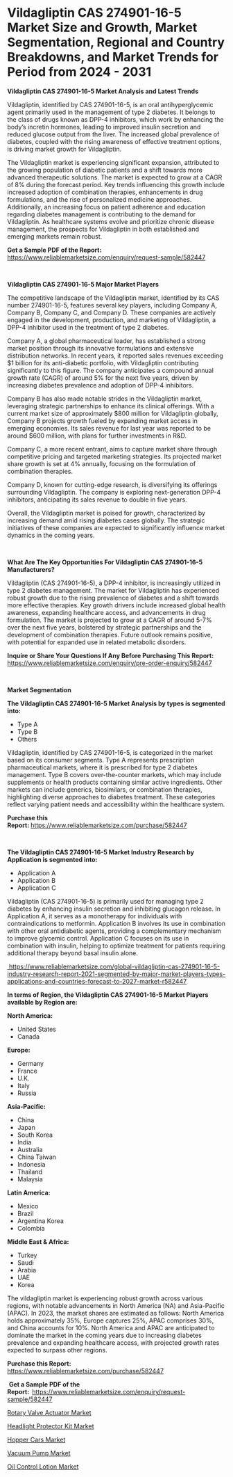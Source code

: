 <p><h1>Vildagliptin CAS 274901-16-5 Market Size and Growth, Market Segmentation, Regional and Country Breakdowns, and Market Trends for Period from 2024 -  2031</h1></p><p><strong>Vildagliptin CAS 274901-16-5 Market Analysis and Latest Trends</strong></p>
<p><p>Vildagliptin, identified by CAS 274901-16-5, is an oral antihyperglycemic agent primarily used in the management of type 2 diabetes. It belongs to the class of drugs known as DPP-4 inhibitors, which work by enhancing the body’s incretin hormones, leading to improved insulin secretion and reduced glucose output from the liver. The increased global prevalence of diabetes, coupled with the rising awareness of effective treatment options, is driving market growth for Vildagliptin.</p><p>The Vildagliptin market is experiencing significant expansion, attributed to the growing population of diabetic patients and a shift towards more advanced therapeutic solutions. The market is expected to grow at a CAGR of 8% during the forecast period. Key trends influencing this growth include increased adoption of combination therapies, enhancements in drug formulations, and the rise of personalized medicine approaches. Additionally, an increasing focus on patient adherence and education regarding diabetes management is contributing to the demand for Vildagliptin. As healthcare systems evolve and prioritize chronic disease management, the prospects for Vildagliptin in both established and emerging markets remain robust.</p></p>
<p><strong>Get a Sample PDF of the Report:&nbsp;</strong> <a href="https://www.reliablemarketsize.com/enquiry/request-sample/582447?utm_campaign=1105&utm_medium=2&utm_source=Github&utm_content=ia&utm_term=18112024&utm_id=vildagliptin-cas-274901-16-5">https://www.reliablemarketsize.com/enquiry/request-sample/582447</a></p>
<p>&nbsp;</p>
<p><strong>Vildagliptin CAS 274901-16-5 Major Market Players</strong></p>
<p><p>The competitive landscape of the Vildagliptin market, identified by its CAS number 274901-16-5, features several key players, including Company A, Company B, Company C, and Company D. These companies are actively engaged in the development, production, and marketing of Vildagliptin, a DPP-4 inhibitor used in the treatment of type 2 diabetes.</p><p>Company A, a global pharmaceutical leader, has established a strong market position through its innovative formulations and extensive distribution networks. In recent years, it reported sales revenues exceeding $1 billion for its anti-diabetic portfolio, with Vildagliptin contributing significantly to this figure. The company anticipates a compound annual growth rate (CAGR) of around 5% for the next five years, driven by increasing diabetes prevalence and adoption of DPP-4 inhibitors.</p><p>Company B has also made notable strides in the Vildagliptin market, leveraging strategic partnerships to enhance its clinical offerings. With a current market size of approximately $800 million for Vildagliptin globally, Company B projects growth fueled by expanding market access in emerging economies. Its sales revenue for last year was reported to be around $600 million, with plans for further investments in R&D.</p><p>Company C, a more recent entrant, aims to capture market share through competitive pricing and targeted marketing strategies. Its projected market share growth is set at 4% annually, focusing on the formulation of combination therapies. </p><p>Company D, known for cutting-edge research, is diversifying its offerings surrounding Vildagliptin. The company is exploring next-generation DPP-4 inhibitors, anticipating its sales revenue to double in five years.</p><p>Overall, the Vildagliptin market is poised for growth, characterized by increasing demand amid rising diabetes cases globally. The strategic initiatives of these companies are expected to significantly influence market dynamics in the coming years.</p></p>
<p>&nbsp;</p>
<p><strong>What Are The Key Opportunities For Vildagliptin CAS 274901-16-5 Manufacturers?</strong></p>
<p><p>Vildagliptin (CAS 274901-16-5), a DPP-4 inhibitor, is increasingly utilized in type 2 diabetes management. The market for Vildagliptin has experienced robust growth due to the rising prevalence of diabetes and a shift towards more effective therapies. Key growth drivers include increased global health awareness, expanding healthcare access, and advancements in drug formulation. The market is projected to grow at a CAGR of around 5-7% over the next five years, bolstered by strategic partnerships and the development of combination therapies. Future outlook remains positive, with potential for expanded use in related metabolic disorders.</p></p>
<p><strong>Inquire or Share Your Questions If Any Before Purchasing This Report:</strong> <a href="https://www.reliablemarketsize.com/enquiry/pre-order-enquiry/582447?utm_campaign=1105&utm_medium=2&utm_source=Github&utm_content=ia&utm_term=18112024&utm_id=vildagliptin-cas-274901-16-5">https://www.reliablemarketsize.com/enquiry/pre-order-enquiry/582447</a></p>
<p>&nbsp;</p>
<p><strong>Market Segmentation</strong></p>
<p><strong>The Vildagliptin CAS 274901-16-5 Market Analysis by types is segmented into:</strong></p>
<p><ul><li>Type A</li><li>Type B</li><li>Others</li></ul></p>
<p><p>Vildagliptin, identified by CAS 274901-16-5, is categorized in the market based on its consumer segments. Type A represents prescription pharmaceutical markets, where it is prescribed for type 2 diabetes management. Type B covers over-the-counter markets, which may include supplements or health products containing similar active ingredients. Other markets can include generics, biosimilars, or combination therapies, highlighting diverse approaches to diabetes treatment. These categories reflect varying patient needs and accessibility within the healthcare system.</p></p>
<p><strong>Purchase this Report:&nbsp;</strong><a href="https://www.reliablemarketsize.com/purchase/582447?utm_campaign=1105&utm_medium=2&utm_source=Github&utm_content=ia&utm_term=18112024&utm_id=vildagliptin-cas-274901-16-5">https://www.reliablemarketsize.com/purchase/582447</a></p>
<p>&nbsp;</p>
<p><strong>The Vildagliptin CAS 274901-16-5 Market Industry Research by Application is segmented into:</strong></p>
<p><ul><li>Application A</li><li>Application B</li><li>Application C</li></ul></p>
<p><p>Vildagliptin (CAS 274901-16-5) is primarily used for managing type 2 diabetes by enhancing insulin secretion and inhibiting glucagon release. In Application A, it serves as a monotherapy for individuals with contraindications to metformin. Application B involves its use in combination with other oral antidiabetic agents, providing a complementary mechanism to improve glycemic control. Application C focuses on its use in combination with insulin, helping to optimize treatment for patients requiring additional therapy beyond basal insulin alone.</p></p>
<p><a href="https://www.reliablemarketsize.com/global-vildagliptin-cas-274901-16-5-industry-research-report-2021-segmented-by-major-market-players-types-applications-and-countries-forecast-to-2027-market-r582447?utm_campaign=1105&utm_medium=2&utm_source=Github&utm_content=ia&utm_term=18112024&utm_id=vildagliptin-cas-274901-16-5">&nbsp;https://www.reliablemarketsize.com/global-vildagliptin-cas-274901-16-5-industry-research-report-2021-segmented-by-major-market-players-types-applications-and-countries-forecast-to-2027-market-r582447</a></p>
<p><strong>In terms of Region, the Vildagliptin CAS 274901-16-5 Market Players available by Region are:</strong></p>
<p>
    <p> <strong> North America: </strong>
        <ul>
            <li>United States</li>
            <li>Canada</li>
        </ul>
        </p> 
    <p> <strong> Europe: </strong>
        <ul>
            <li>Germany</li>
            <li>France</li>
            <li>U.K.</li>
            <li>Italy</li>
            <li>Russia</li>
        </ul>
        </p> 
    <p> <strong> Asia-Pacific: </strong>
        <ul>
            <li>China</li>
            <li>Japan</li>
            <li>South Korea</li>
            <li>India</li>
            <li>Australia</li>
            <li>China Taiwan</li>
            <li>Indonesia</li>
            <li>Thailand</li>
            <li>Malaysia</li>
        </ul>
        </p> 
    <p> <strong> Latin America: </strong>
        <ul>
            <li>Mexico</li>
            <li>Brazil</li>
            <li>Argentina Korea</li>
            <li>Colombia</li>
        </ul>
        </p> 
    <p> <strong> Middle East & Africa: </strong>
        <ul>
            <li>Turkey</li>
            <li>Saudi</li>
            <li>Arabia</li>
            <li>UAE</li>
            <li>Korea</li>
        </ul>
    </p>
    </p>
<p><p>The vildagliptin market is experiencing robust growth across various regions, with notable advancements in North America (NA) and Asia-Pacific (APAC). In 2023, the market shares are estimated as follows: North America holds approximately 35%, Europe captures 25%, APAC comprises 30%, and China accounts for 10%. North America and APAC are anticipated to dominate the market in the coming years due to increasing diabetes prevalence and expanding healthcare access, with projected growth rates expected to surpass other regions.</p></p>
<p><strong>Purchase this Report: </strong><a href="https://www.reliablemarketsize.com/purchase/582447?utm_campaign=1105&utm_medium=2&utm_source=Github&utm_content=ia&utm_term=18112024&utm_id=vildagliptin-cas-274901-16-5">https://www.reliablemarketsize.com/purchase/582447</a></p>
<p>&nbsp;<strong>Get a Sample PDF of the Report:&nbsp;&nbsp;</strong><a href="https://www.reliablemarketsize.com/enquiry/request-sample/582447?utm_campaign=1105&utm_medium=2&utm_source=Github&utm_content=ia&utm_term=18112024&utm_id=vildagliptin-cas-274901-16-5">https://www.reliablemarketsize.com/enquiry/request-sample/582447</a></p>
<p><strong></strong></p>
<p><p><a href="https://www.linkedin.com/pulse/regional-adaptations-global-rotary-valve-actuator-market-trends-wo2ne?utm_campaign=1105&utm_medium=2&utm_source=Github&utm_content=ia&utm_term=18112024&utm_id=vildagliptin-cas-274901-16-5">Rotary Valve Actuator Market</a></p><p><a href="https://issuu.com/reportprime-2/docs/headlight-protector-kit-market-size_99cf70817490ae?utm_campaign=1105&utm_medium=2&utm_source=Github&utm_content=ia&utm_term=18112024&utm_id=vildagliptin-cas-274901-16-5">Headlight Protector Kit Market</a></p><p><a href="https://github.com/NorbertYates/Market-Research-Report-List-7/blob/main/hopper-cars-market.md?utm_campaign=1105&utm_medium=2&utm_source=Github&utm_content=ia&utm_term=18112024&utm_id=vildagliptin-cas-274901-16-5">Hopper Cars Market</a></p><p><a href="https://www.linkedin.com/pulse/global-vacuum-pump-market-trends-innovations-forward-looking-45zme?utm_campaign=1105&utm_medium=2&utm_source=Github&utm_content=ia&utm_term=18112024&utm_id=vildagliptin-cas-274901-16-5">Vacuum Pump Market</a></p><p><a href="https://issuu.com/reportprime-2/docs/oil-control-lotion-market-size-2030_1c0d6d0d1b0c5f?utm_campaign=1105&utm_medium=2&utm_source=Github&utm_content=ia&utm_term=18112024&utm_id=vildagliptin-cas-274901-16-5">Oil Control Lotion Market</a></p></p>
